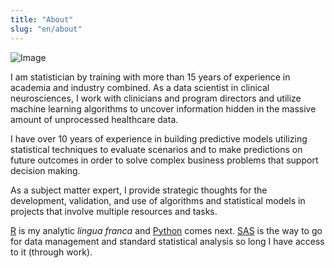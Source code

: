```yaml
---
title: "About"
slug: "en/about"
---
```


![Image](../../images/raheem.jpg)

I am statistician by training with more than 15 years of experience in academia and industry combined. As a data scientist in clinical neurosciences, I work with clinicians and program directors and utilize machine learning algorithms to uncover information hidden in the massive amount of unprocessed healthcare data. 

I have over 10 years of experience in building predictive models utilizing statistical techniques to evaluate scenarios and to make predictions on future outcomes in order to solve complex business problems that support decision making.

As a subject matter expert, I provide strategic thoughts for the development, validation, and use of algorithms and statistical models in projects that involve multiple resources and tasks. 

[R](https://www.r-project.org/) is my analytic *lingua franca* and  [Python](https://www.python.org/) comes next. [SAS](https://www.sas.com) is the way to go for data management and standard statistical analysis so long I have access to it (through work).
